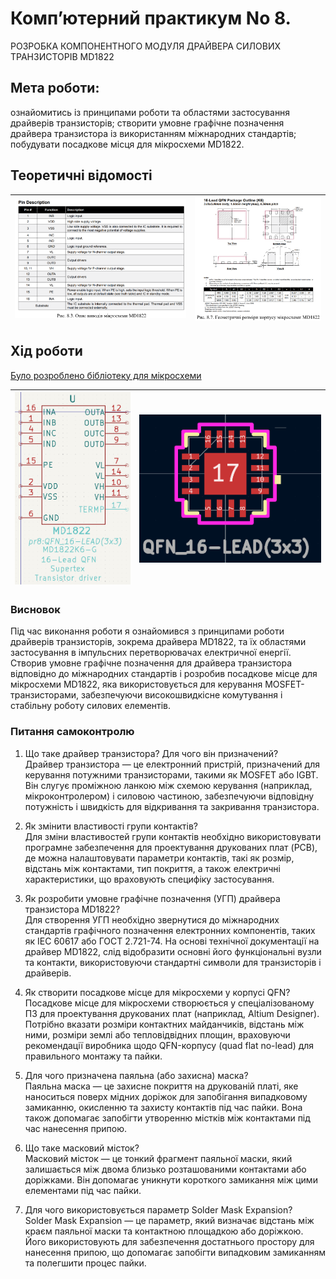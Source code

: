 # Комп’ютерний практикум No 8.

РОЗРОБКА КОМПОНЕНТНОГО МОДУЛЯ ДРАЙВЕРА
СИЛОВИХ ТРАНЗИСТОРІВ MD1822

## Мета роботи: 

ознайомитись із принципами роботи та областями
застосування драйверів транзисторів; створити умовне графічне позначення
драйвера транзистора із використанням міжнародних стандартів; побудувати
посадкове місця для мікросхеми MD1822.

## Теоретичні відомості

| ![alt text](image.png) | ![alt text](image-1.png) |
|---|---| 

## Хід роботи

[Було розроблено бібліотеку для мікросхеми](../../../circuit_design/lib/Pr8)

| ![alt text](image-2.png) | ![alt text](image-3.png) |
|---|---| 

### Висновок

Під час виконання роботи я ознайомився з принципами роботи драйверів транзисторів, зокрема драйвера MD1822, та їх областями застосування в імпульсних перетворювачах електричної енергії. Створив умовне графічне позначення для драйвера транзистора відповідно до міжнародних стандартів і розробив посадкове місце для мікросхеми MD1822, яка використовується для керування MOSFET-транзисторами, забезпечуючи високошвидкісне комутування і стабільну роботу силових елементів.

### Питання самоконтролю

1. Що таке драйвер транзистора? Для чого він призначений?  
   Драйвер транзистора — це електронний пристрій, призначений для керування потужними транзисторами, такими як MOSFET або IGBT. Він слугує проміжною ланкою між схемою керування (наприклад, мікроконтролером) і силовою частиною, забезпечуючи відповідну потужність і швидкість для відкривання та закривання транзистора.

2. Як змінити властивості групи контактів?  
   Для зміни властивостей групи контактів необхідно використовувати програмне забезпечення для проектування друкованих плат (PCB), де можна налаштовувати параметри контактів, такі як розмір, відстань між контактами, тип покриття, а також електричні характеристики, що враховують специфіку застосування.

3. Як розробити умовне графічне позначення (УГП) драйвера транзистора MD1822?  
   Для створення УГП необхідно звернутися до міжнародних стандартів графічного позначення електронних компонентів, таких як IEC 60617 або ГОСТ 2.721-74. На основі технічної документації на драйвер MD1822, слід відобразити основні його функціональні вузли та контакти, використовуючи стандартні символи для транзисторів і драйверів.

4. Як створити посадкове місце для мікросхеми у корпусі QFN?  
   Посадкове місце для мікросхеми створюється у спеціалізованому ПЗ для проектування друкованих плат (наприклад, Altium Designer). Потрібно вказати розміри контактних майданчиків, відстань між ними, розміри землі або тепловідвідних площин, враховуючи рекомендації виробника щодо QFN-корпусу (quad flat no-lead) для правильного монтажу та пайки.

5. Для чого призначена паяльна (або захисна) маска?  
   Паяльна маска — це захисне покриття на друкованій платі, яке наноситься поверх мідних доріжок для запобігання випадковому замиканню, окисленню та захисту контактів під час пайки. Вона також допомагає запобігти утворенню містків між контактами під час нанесення припою.

6. Що таке масковий місток?  
   Масковий місток — це тонкий фрагмент паяльної маски, який залишається між двома близько розташованими контактами або доріжками. Він допомагає уникнути короткого замикання між цими елементами під час пайки.

7. Для чого використовується параметр Solder Mask Expansion?  
   Solder Mask Expansion — це параметр, який визначає відстань між краєм паяльної маски та контактною площадкою або доріжкою. Його використовують для забезпечення достатнього простору для нанесення припою, що допомагає запобігти випадковим замиканням та полегшити процес пайки.